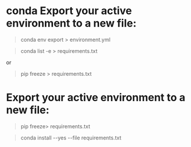 # conda Export your active environment to a new file:

> conda env export > environment.yml


> conda list -e > requirements.txt

or

> pip freeze > requirements.txt

# Export your active environment to a new file:

> pip freeze>  requirements.txt

> conda install --yes --file requirements.txt

